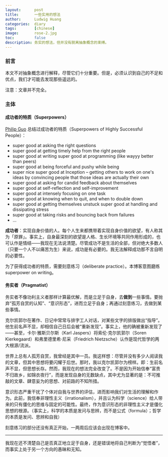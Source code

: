```yaml
---
layout:      post
title:       一些实用的想法
author:      Ludwig Huang
categories:  diary
tags:        [chinese]
image:       rose-2.jpg
toc:         false
description: 务实的想法，但并没有脱离抽象概念的束缚。
---
```


### 前言

本文不对抽象概念进行解释，尽管它们十分重要。但是，必须认识到自己的不足和优点，我们才可能去发现那些遥远的。

注意：文章并不完全。

### 主体

#### 成功者的特质（Superpowers）

[Philip Guo](https://pg.ucsd.edu/) 总结过成功者的特质（Superpowers of Highly Successful People）：

* super good at asking the right questions
* super good at getting timely help from the right people
* super good at writing super good at programming (like wayyy better than peers)
* super good at being forceful and pushy while being
* super nice super good at Inception – getting others to work on one's ideas by convincing people that those ideas are actually their own
* super good at asking for candid feedback about themselves
* super good at self-reflection and self-improvement
* super good at intensely focusing on one task
* super good at knowing when to quit, and when to double down
* super good at getting themselves unstuck super good at handling and dissipating stress
* super good at taking risks and bouncing back from failures
* …

**成功者**：实现自身价值的人。每个人生来都携带着实现自身价值的欲望，有人称其为「原罪」。事实上，自身最深刻的欲望是人格、生长环境等共同作用形成的，也可认作是情结——我现在无法说清楚。尽管成功不是生活的全部，但对绝大多数人（只要一个人不以痛苦为生）来说，成功是有必要的。我无法解释成功那不言自明的必要性。

为了获得成功者的特质，需要刻意练习（deliberate practice）。本博客意图磨练 superpower on writing。

#### 务实者（Pragmatist）

务实者不像功利主义者那样计算最优解，而是立足于自身，去**做到**一些事情。要抛弃“孤芳自赏的认知”、“意识形态”，进而立足于自身；再通过刻意练习，去做到某些事情。

克尔凯郭尔在著作、日记中常常与排字工人对话，对某些文字的排版做出“指导”。他生前名声不显，却相信自己日后会被“重新发现”。事实上，他的确被重新发现了——甚至，卡尔·雅斯贝尔斯（Karl Jaspers）将索伦·克尔凯郭尔（Soren Kierkegaard）和弗里德里希·尼采（Friedrich Nietzsche）认作是现代哲学的两大根源/流派。

世界上总有人孤芳自赏，我曾经是其中一员。我这样想：尽管并没有多少人阅读我的文章，但其中思想将要闪耀于后世。那时，我以克尔凯郭尔为榜样。即：生前名声不显，但思想长存。然而，我现在的想法完全改变了。不是因为开始信奉“富贵不归故乡，如锦衣夜行”，而是发现自身的无数缺点，其中尤为显著的是：不可推敲的文章、肆意妄为的思想、对前路的不知所措。

意识形态严重干扰了个体对自我与世界的评估，进而影响我们对生活的理解和作为。此前，我信奉非理性主义（irrationalism），并且认为科学（science）给人带来的只有僵化的思维与固定的可能性。最终，作为意识形态的非理性主义才是僵化思想的根源。（事实上，科学的本质是发问与思辨，而不是公式（formula）；哲学的本质是发问、思辨和自我）

刻意练习的部分还没有真正开始，一两周后应该会出现在博客中。

----

我现在还不清楚自己是否真正地立足于自身，还是错误地将自己判断为“觉悟者”，而事实上处于另一个方向的愚昧和无知。

